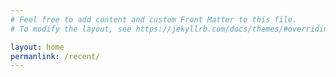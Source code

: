 ```yaml
---
# Feel free to add content and custom Front Matter to this file.
# To modify the layout, see https://jekyllrb.com/docs/themes/#overriding-theme-defaults

layout: home
permanlink: /recent/
---
```

